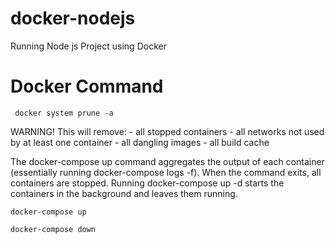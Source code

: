 # docker-nodejs
Running Node js Project using Docker


# Docker Command 

     docker system prune -a


WARNING! This will remove:
        - all stopped containers
        - all networks not used by at least one container
        - all dangling images
        - all build cache


The docker-compose up command aggregates the output of each container (essentially running docker-compose logs -f). When the command exits, all containers are stopped. Running docker-compose up -d starts the containers in the background and leaves them running.

    docker-compose up

    docker-compose down
